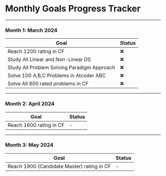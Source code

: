 # Monthly Goals Progress Tracker

---

### Month 1: March 2024
| Goal                                        | Status  |  
|---------------------------------------------|---------|  
| Reach 1200 rating in CF                     | ❌      |  
| Study All Linear and Non-Linear DS          | ❌      |  
| Study All Problem Solving Paradigm Approach | ❌      |  
| Solve 100 A,B,C Problems in Atcoder ABC     | ❌      |  
| Solve All 800 rated problems in CF          | ❌      |  

---

### Month 2: April 2024  
| Goal                                      | Status  |  
|-------------------------------------------|---------|  
| Reach 1600 rating in CF                   | -       |  

---

### Month 3: May 2024 
| Goal                                       | Status  |  
|--------------------------------------------|---------|  
| Reach 1900 (Candidate Master) rating in CF | -       |  